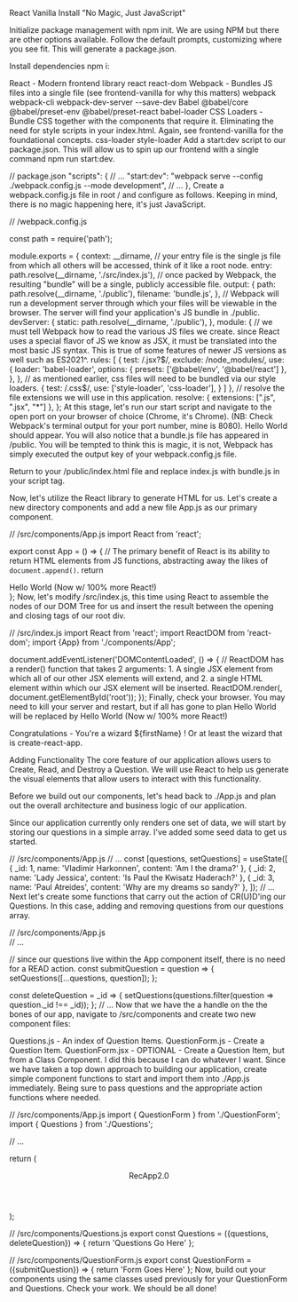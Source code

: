 React Vanilla Install
"No Magic, Just JavaScript"

Initialize package management with npm init. We are using NPM but there are other options available. Follow the default prompts, customizing where you see fit. This will generate a package.json.

Install dependencies npm i:

React - Modern frontend library
react
react-dom
Webpack - Bundles JS files into a single file (see frontend-vanilla for why this matters)
webpack
webpack-cli
webpack-dev-server --save-dev
Babel
@babel/core
@babel/preset-env
@babel/preset-react
babel-loader
CSS Loaders - Bundle CSS together with the components that require it. Eliminating the need for style scripts in your index.html. Again, see frontend-vanilla for the foundational concepts.
css-loader
style-loader
Add a start:dev script to our package.json. This will allow us to spin up our frontend with a single command npm run start:dev.

// package.json
  "scripts": {
    // ...
    "start:dev": "webpack serve --config ./webpack.config.js --mode development",
    // ...
  },
Create a webpack.config.js file in root / and configure as follows. Keeping in mind, there is no magic happening here, it's just JavaScript.

// /webpack.config.js

  const path = require('path');

  module.exports = {
    context: __dirname,
    // your entry file is the single js file from which all others will be accessed, think of it like a root node. 
    entry: path.resolve(__dirname, './src/index.js'),
    // once packed by Webpack, the resulting "bundle" will be a single, publicly accessible file.
    output: {
      path: path.resolve(__dirname, './public'),
      filename: 'bundle.js',
    },
    // Webpack will run a development server through which your files will be viewable in the browser. The server will find your application's JS bundle in ./public.
    devServer: {
      static: path.resolve(__dirname, './public'),
    },
    module: {
      // we must tell Webpack how to read the various JS files we create. since React uses a special flavor of JS we know as JSX, it must be translated into the most basic JS syntax. This is true of some features of newer JS versions as well such as ES2021^. 
      rules: [
        {
          test: /\.jsx?$/,
          exclude: /node_modules/,
          use: {
            loader: 'babel-loader',
            options: {
              presets: ['@babel/env', '@babel/react']
            },
          },
        },
        // as mentioned earlier, css files will need to be bundled via our style loaders.
        { 
          test: /\.css$/,
          use: ['style-loader', 'css-loader'],
        }
      ]
    },
    // resolve the file extensions we will use in this application.
    resolve: {
      extensions: [".js", ".jsx", "*"]
    },
  };
At this stage, let's run our start script and navigate to the open port on your browser of choice (Chrome, it's Chrome). (NB: Check Webpack's terminal output for your port number, mine is 8080). Hello World should appear. You will also notice that a bundle.js file has appeared in /public. You will be tempted to think this is magic, it is not, Webpack has simply executed the output key of your webpack.config.js file.

Return to your /public/index.html file and replace index.js with bundle.js in your script tag.

Now, let's utilize the React library to generate HTML for us. Let's create a new directory components and add a new file App.js as our primary component.

// /src/components/App.js
  import React from 'react';
   
  export const App = () => {
      // The primary benefit of React is its ability to return HTML elements from JS functions, abstracting away the likes of `document.append()`.
    return <div className="App">Hello World (Now w/ 100% more React!)</div>
  };
Now, let's modify /src/index.js, this time using React to assemble the nodes of our DOM Tree for us and insert the result between the opening and closing tags of our root div.

// /src/index.js
  import React from 'react';
  import ReactDOM from 'react-dom';
  import {App} from './components/App';

  document.addEventListener('DOMContentLoaded', () => {
    // ReactDOM has a render() function that takes 2 arguments: 1. A single JSX element from which all of our other JSX elements will extend, and 2. a single HTML element within which our JSX element will be inserted. 
    ReactDOM.render(<App />, document.getElementById('root'));
  });
Finally, check your browser. You may need to kill your server and restart, but if all has gone to plan Hello World will be replaced by Hello World (Now w/ 100% more React!)

Congratulations - You're a wizard ${firstName} ! Or at least the wizard that is create-react-app.

Adding Functionality
The core feature of our application allows users to Create, Read, and Destroy a Question. We will use React to help us generate the visual elements that allow users to interact with this functionality.

Before we build out our components, let's head back to ./App.js and plan out the overall architecture and business logic of our application.

Since our application currently only renders one set of data, we will start by storing our questions in a simple array. I've added some seed data to get us started.

// /src/components/App.js
  // ...
  const [questions, setQuestions] = useState([
    { _id: 1, name: 'Vladimir Harkonnen', content: 'Am I the drama?' },
    { _id: 2, name: 'Lady Jessica', content: 'Is Paul the Kwisatz Haderach?' },
    { _id: 3, name: 'Paul Atreides', content: 'Why are my dreams so sandy?' },
  ]);
  // ...
Next let's create some functions that carry out the action of CR(U)D'ing our Questions. In this case, adding and removing questions from our questions array.

// /src/components/App.js    
  // ...

  // since our questions live within the App component itself, there is no need for a READ action.
  const submitQuestion = question => {
    setQuestions([...questions, question]);
  };

  const deleteQuestion = _id => {
    setQuestions(questions.filter(question => question._id !== _id));
  };
  // ...
Now that we have the a handle on the the bones of our app, navigate to /src/components and create two new component files:

Questions.js - An index of Question Items.
QuestionForm.js - Create a Question Item.
QuestionForm.jsx - OPTIONAL - Create a Question Item, but from a Class Component. I did this because I can do whatever I want.
Since we have taken a top down approach to building our application, create simple component functions to start and import them into ./App.js immediately. Being sure to pass questions and the appropriate action functions where needed.

// /src/components/App.js
  import { QuestionForm } from './QuestionForm';
  import { Questions } from './Questions';

  // ...

  return (
      <div className="App">
        <header>RecApp2.0</header>
        <QuestionForm 
          submitQuestion={submitQuestion}
        />
        <Questions 
          deleteQuestion={deleteQuestion}
          questions={questions}
        />
      </div>
  );

// /src/components/Questions.js
  export const Questions = ({questions, deleteQuestion}) => {
    return 'Questions Go Here'
  };

// /src/components/QuestionForm.js
  export const QuestionForm = ({submitQuestion}) => {
    return 'Form Goes Here'
  };
Now, build out your components using the same classes used previously for your QuestionForm and Questions. Check your work. We should be all done!
